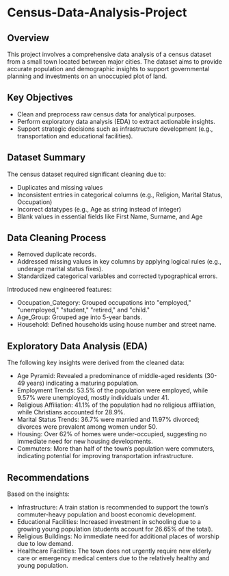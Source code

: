 # Census-Data-Analysis-Project
## Overview
This project involves a comprehensive data analysis of a census dataset from a small town located between major cities. The dataset aims to provide accurate population and demographic insights to support governmental planning and investments on an unoccupied plot of land.

## Key Objectives
   * Clean and preprocess raw census data for analytical purposes.
   * Perform exploratory data analysis (EDA) to extract actionable insights.
   * Support strategic decisions such as infrastructure development (e.g., transportation and educational facilities).

## Dataset Summary
The census dataset required significant cleaning due to:
   * Duplicates and missing values
   * Inconsistent entries in categorical columns (e.g., Religion, Marital Status, Occupation)
   * Incorrect datatypes (e.g., Age as string instead of integer)
   * Blank values in essential fields like First Name, Surname, and Age

## Data Cleaning Process
   * Removed duplicate records.
   * Addressed missing values in key columns by applying logical rules (e.g., underage marital status fixes).
   * Standardized categorical variables and corrected typographical errors.

   Introduced new engineered features:
   * Occupation_Category: Grouped occupations into "employed," "unemployed," "student," "retired," and "child."
   * Age_Group: Grouped age into 5-year bands.
   * Household: Defined households using house number and street name.

## Exploratory Data Analysis (EDA)
The following key insights were derived from the cleaned data:
   * Age Pyramid: Revealed a predominance of middle-aged residents (30-49 years) indicating a maturing population.
   * Employment Trends: 53.5% of the population were employed, while 9.57% were unemployed, mostly individuals under 41.
   * Religious Affiliation: 41.1% of the population had no religious affiliation, while Christians accounted for 28.9%.
   * Marital Status Trends: 36.7% were married and 11.97% divorced; divorces were prevalent among women under 50.
   * Housing: Over 62% of homes were under-occupied, suggesting no immediate need for new housing developments.
   * Commuters: More than half of the town’s population were commuters, indicating potential for improving transportation infrastructure.

## Recommendations
Based on the insights:
   * Infrastructure: A train station is recommended to support the town’s commuter-heavy population and boost economic development.
   * Educational Facilities: Increased investment in schooling due to a growing young population (students account for 26.65% of the total).
   * Religious Buildings: No immediate need for additional places of worship due to low demand.
   * Healthcare Facilities: The town does not urgently require new elderly care or emergency medical centers due to the relatively healthy and young population.
